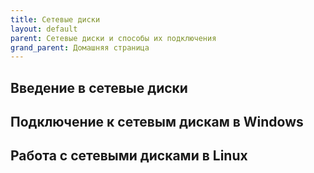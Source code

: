 ```yaml
---
title: Сетевые диски
layout: default
parent: Сетевые диски и способы их подключения
grand_parent: Домашняя страница
---
```

## Введение в сетевые диски
## Подключение к сетевым дискам в Windows
## Работа с сетевыми дисками в Linux
